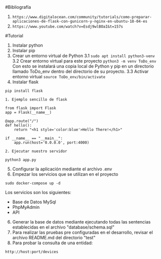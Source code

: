 #Bibliografía
1. ```https://www.digitalocean.com/community/tutorials/como-preparar-aplicaciones-de-flask-con-gunicorn-y-nginx-en-ubuntu-18-04-es```
2. ```https://www.youtube.com/watch?v=Esdj9wlBOaI&t=157s```


#Tutorial
1. Instalar python
2. Instalar pip
3. Crear un entorno virtual de Python
3.1 ```sudo apt install python3-venv```
3.2 Crear entorno virtual para este proyecto
```python3 -m venv ToDo_env```
Con esto se instalará una copia local de Python y pip en un directorio llamado ToDo_env dentro del directorio de su proyecto.
3.3 Activar entorno virtual
```source ToDo_env/bin/activate```
4. Instalar flask
```
pip install flask
```
    1. Ejemplo sencillo de flask
```
from flask import Flask
app = Flask(__name__)

@app.route("/")
def hello():
    return "<h1 style='color:blue'>Hello There!</h1>"

if __name__ == "__main__":
    app.run(host='0.0.0.0', port:4000)
```

    2. Ejecutar nuestro servidor
```
python3 app.py
```
5. Configurar la aplicación mediante el archivo .env
6. Empezar los servicios que se utilizan en el proyecto
```
sudo docker-compose up -d
```
Los servicios son los siguientes:
- Base de Datos MySql
- PhpMyAdmin
- API
6. Generar la base de datos mediante ejecutando todas las sentencias establecidas en el archivo "database/schema.sql"
7. Para realizar las pruebas pre configuradas en el desarrollo, revisar el archivo README.md del directorio "test"
8. Para probar la consulta de una entidad:
```
http://host:port/devices
```